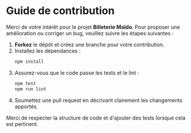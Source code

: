 # Guide de contribution

Merci de votre intérêt pour le projet **Billeterie Maïdo**. Pour proposer une amélioration ou corriger un bug, veuillez suivre les étapes suivantes :

1. **Forkez** le dépôt et créez une branche pour votre contribution.
2. Installez les dépendances :
   ```bash
   npm install
   ```
3. Assurez-vous que le code passe les tests et le lint :
   ```bash
   npm test
   npm run lint
   ```
4. Soumettez une pull request en décrivant clairement les changements apportés.

Merci de respecter la structure de code et d'ajouter des tests lorsque cela est pertinent.
